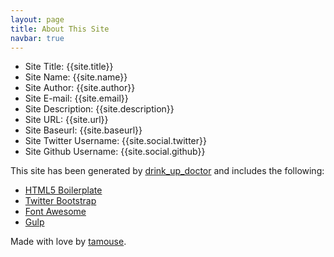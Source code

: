 ```yaml
---
layout: page
title: About This Site
navbar: true
---
```


* Site Title: {{site.title}}
* Site Name: {{site.name}}
* Site Author: {{site.author}}
* Site E-mail: {{site.email}}
* Site Description: {{site.description}}
* Site URL: {{site.url}}
* Site Baseurl: {{site.baseurl}}
* Site Twitter Username: {{site.social.twitter}}
* Site Github Username: {{site.social.github}}

This site has been generated by [drink_up_doctor](https://github.com/tamouse/drink_up_doctor) and includes the following:

* [HTML5 Boilerplate](http://html5boilerplate.com)
* [Twitter Bootstrap](http://getbootstrap.com)
* [Font Awesome](http://fontawesome.io)
* [Gulp](http://gulpjs.io)

Made with love by [tamouse](https://github.com/tamouse).
